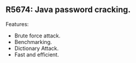 R5674: Java password cracking.
-
  Features:
  
  - Brute force attack.
  - Benchmarking.
  - Dictionary Attack.
  - Fast and efficient.

